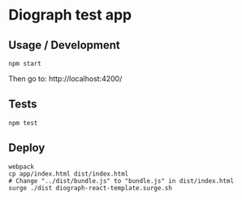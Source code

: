 # Diograph test app

## Usage / Development

```
npm start
```
Then go to: http://localhost:4200/


## Tests

```
npm test
```

## Deploy

```
webpack
cp app/index.html dist/index.html
# Change "../dist/bundle.js" to "bundle.js" in dist/index.html
surge ./dist diograph-react-template.surge.sh
```
